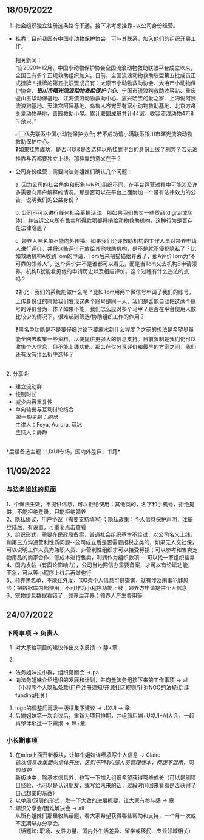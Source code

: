 
## 18/09/2022  
1. 社会组织独立注册这条路行不通。接下来考虑挂靠+以公司身份经营。  
- 挂靠：目前我国有[中国小动物保护协会](http://www.csapa.org/index.jhtml)，可与其联系，加入他们的组织开展工作。  
<br>相关新闻：<br>“自2020年12月，中国小动物保护协会全国流浪动物救助联盟平台成立以来，全国已有多个正规救助组织加入。日前，全国流浪动物救助联盟第五批成员正式挂牌！挂牌的第五批联盟成员有：太原市小动物救助协会、大冶市小动物保护协会、*<b>银川市曙光流浪动物救助保护中心</b>*、宁国市流浪狗救助收容站、重庆璧山玉华动保基地、江海流浪动物救助中心、嘉兴哈宝的爱之家、上海倪阿姨流浪狗基地、天津宫阿姨基地、乌鲁木齐宠爱有家小动物救助基地、北京方舟关爱动物基地、善园救助小屋。累计联盟成员共计44家，收容流浪动物4万8千余只。”
  
  👉🏻优先联系中国小动物保护协会; 若不成功请小满联系银川市曙光流浪动物救助保护中心。  
  ❓如果挂靠成功，是否可以&是否选择以所挂靠平台的身份上线？利弊？若无论挂靠与否都要独立上线，那挂靠的意义在于？

- 公司身份经营：需要向法务姐妹们确认几个问题：  

  a. 因为公司的社会角色和形象与NPO组织不同，在平台运营过程中可能涉及许多需要向用户解释的情况。那是否可以在平台上面附加一个带有法律效力的公告，说明我们的公益身份？ 
  
  b. 公司不可以进行任何社会募捐活动。那如果我们售卖一些货品(digital或实体)，并告诉公众所有售卖所得款项都将捐给动物救助机构，这种行为是否存在法律隐患？  
  
  c. 领养人黑名单不能向外传播。如果我们允许救助机构的工作人员对领养申请人进行评价，并将这些评价开放给其他救助机构，是不是就不侵犯隐私了？比如救助机构A收到Tom的申请，Tom后来把猫猫给养丢了，那A评价Tom为“不可靠的领养人”，这个评价并不是谁都可以看见，而是当Tom又去机构B申请领养，机构B就能看见他的申请历史以及相应评价。这个过程有什么违法的点吗？  
  
  ❓补充：我们的系统能做什么呢？比如Tom用两个微信号申请了我们的账号，上传身份证的时候我们发现这两个账号是同一人，我们是否能自动把这两个账号的评价合为一体？如果不能，我们怎么应对多个马甲？是否在平台使用人数比较少的情况下，很难起到筛选/协助组织工作的作用？  
  
  ❓黑名单功能是不是要仔细讨论下要缩水到什么程度？之前的想法是希望尽量能全网去收集一些资料，以便提供更强大的信息支持。目前限制是我们仍可以收集个人信息，但不能上线功能。那么在仅分享评价和最早的方案之间，我们还有没有什么折中选择？

<br>
2. 分享会  

- 建立流动群
- 控制时长
- 减少内容重复性
- 单向输出与互动讨论结合<br>
*第一期主题：职场*  
主讲人：Feya, Aurora, 薛冰  
主持人：静静  
<br>
*后续备选主题：UXUI专场，国内外差异，书籍*
  


## 11/09/2022
### 与法务姐妹的见面
1、个保法生效，不提供信息，可以拒绝使用；其他类的，名字和手机号，拒绝提供，不能拒绝登录，只能拒绝领养  
2、隐私协议，用户协议（需要支持填写）；隐私政策；个人信息保护声明，注册登陆后，有设置，可重复点击查看  
3、组织形式，需要在民政局备案，普通社会组织基本不给过，以公司名义上线，和第三方沟通营利性质问题--公司成立后是否需要报税之类的，如果无人交社保，可以说明工作人员为兼职人员、非营利性组织才可以接受募捐；可以参考和售卖宠物用品的商家合作，低成本进行售卖，利润作为组织款项 -- 可以找一家组织挂靠  
4、国内发帖（有舆论影响力），公司当地网信办需要备案，才可以有论坛功能，不急，可以等小程序上线后再做也行  
5、领养黑名单，不能往外发，100条个人信息可供查询，就有涉及刑事犯罪风险；把数据库内部使用，不可作为小程序功能上线；领养方申请提供个人信息  
6、宠物信息数据看错了，领养后弃养；领养人产生费用等


## 24/07/2022
### 下周事项 -> 负责人
1. 对大家给项目的建议作出文字反馈 -> 静+章

2.
  - 法务姐妹拉小群，组织见面会 -> pa  
  - 向法务姐妹介绍组织的发展和计划，并商量法务组接下来的工作事项  -> all  
（小程序个人隐私条款/用户注册须知/开源社区规则/针对NGO的法规/后续funding相关）

3. logo的调整后再发一版征集下建议 -> UXUI -> 章  
4. 后端姐妹第一次会议后，重新为项目排期，并组前后端+UXUI+AI大会，一起再整体地过一下需求 -> 静+章  

### 小长期事项 
1. 在miro上面开新板块，让每个姐妹详细填写个人信息 -> Claire  
*这次信息收集面向全体开放，区别于PM内部人员管理版本，两版不混用，同时维护*  
新板块中，除基本信息外，也写一下加入组织希望获得哪些成长（可以是刷项目经验，也可以是认识朋友，或写给未来的话，过段时间回来看看是否获得了自己想要的东西）
2. 以单周/双周的形式，发一下大致的进展概要，让大家有参与感 -> 章
3. 知识分享会/困难解决会 -> all  
从所有姐妹们那里收集话题，看大家希望获得哪些帮助和支持，一个月一次或不定期举办分享会。  
（话题如: 职场、女性力量、国内外生活差异、留学或移民、专业领域相关）
